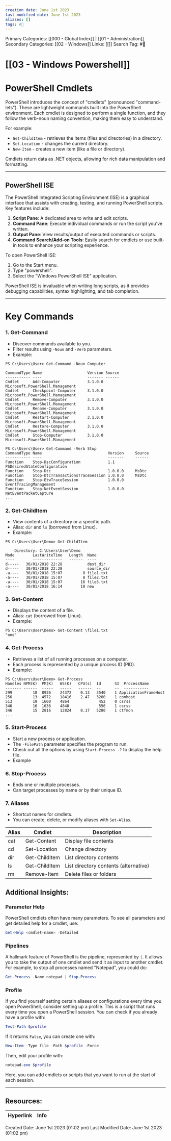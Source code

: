 ```yaml
---
creation date: June 1st 2023
last modified date: June 1st 2023
aliases: []
tags: #📖
---
```


Primary Categories: [[000 - Global Index]] | [[01 - Administration]] 
Secondary Categories: [[02 - Windows]] 
Links: [[]] 
Search Tag: #📖  

# [[03 - Windows Powershell]]  

# PowerShell Cmdlets

PowerShell introduces the concept of "cmdlets" (pronounced "command-lets"). These are lightweight commands built into the PowerShell environment. Each cmdlet is designed to perform a single function, and they follow the verb-noun naming convention, making them easy to understand.

For example:
- `Get-ChildItem` - retrieves the items (files and directories) in a directory.
- `Set-Location` - changes the current directory.
- `New-Item` - creates a new item (like a file or directory).

Cmdlets return data as .NET objects, allowing for rich data manipulation and formatting.

___
## PowerShell ISE

The PowerShell Integrated Scripting Environment (ISE) is a graphical interface that assists with creating, testing, and running PowerShell scripts. Key features include:

1. **Script Pane**: A dedicated area to write and edit scripts.
2. **Command Pane**: Execute individual commands or run the script you've written.
3. **Output Pane**: View results/output of executed commands or scripts.
4. **Command Search/Add-on Tools**: Easily search for cmdlets or use built-in tools to enhance your scripting experience.

To open PowerShell ISE:
1. Go to the Start menu.
2. Type "powershell".
3. Select the "Windows PowerShell ISE" application.

PowerShell ISE is invaluable when writing long scripts, as it provides debugging capabilities, syntax highlighting, and tab completion.

___
# Key Commands

### 1. **Get-Command**
- Discover commands available to you.
- Filter results using `-Noun` and `-Verb` parameters.
- Example:
```PS
PS C:\Users\User> Get-Command -Noun Computer

CommandType Name                    Version Source
----------- ----                    ------- ------
Cmdlet      Add-Computer            3.1.0.0 Microsoft.PowerShell.Management
Cmdlet      Checkpoint-Computer     3.1.0.0 Microsoft.PowerShell.Management
Cmdlet      Remove-Computer         3.1.0.0 Microsoft.PowerShell.Management
Cmdlet      Rename-Computer         3.1.0.0 Microsoft.PowerShell.Management
Cmdlet      Restart-Computer        3.1.0.0 Microsoft.PowerShell.Management
Cmdlet      Restore-Computer        3.1.0.0 Microsoft.PowerShell.Management
Cmdlet      Stop-Computer           3.1.0.0 Microsoft.PowerShell.Management
```

```PS
PS C:\Users\User> Get-Command -Verb Stop
CommandType Name                             Version     Source
----------- ----                             -------     ------
Function    Stop-DscConfiguration            1.1         PSDesiredStateConfiguration
Function    Stop-Dtc                         1.0.0.0     MsDtc
Function    Stop-DtcTransactionsTraceSession 1.0.0.0     MsDtc
Function    Stop-EtwTraceSession             1.0.0.0     EventTracingManagement
Function    Stop-NetEventSession             1.0.0.0     NetEventPacketCapture
...
```
### 2. **Get-ChildItem**
- View contents of a directory or a specific path.
- Alias: `dir` and `ls` (borrowed from Linux).
- Example:
```PS
PS C:\Users\User\Demo> Get-ChildItem

    Directory: C:\Users\User\Demo
Mode        LastWriteTime   Length  Name
----        -------------   ------  ----
d-----   30/01/2018 22:28           dest_dir
d-----   30/01/2018 22:28           source_dir
-a----   30/01/2018 15:07         8 file1.txt
-a----   30/01/2018 15:07         8 file2.txt
-a----   30/01/2018 15:07        16 file3.txt
-a----   30/01/2018 16:14        10 new
```
### 3. **Get-Content**
- Displays the content of a file.
- Alias: `cat` (borrowed from Linux).
- Example:
```PS
PS C:\Users\User\Demo> Get-Content \file1.txt
"one"
```
### 4. **Get-Process**
- Retrieves a list of all running processes on a computer.
- Each process is represented by a unique process ID (PID).
- Example:
```PS
PS C:\Users\User\Demo> Get-Process
Handles NPM(K)  PM(K)   WS(K)   CPU(s)  Id      SI  ProcessName
------- ------  -----   -----   ------  --      --  -----------
299         18  8936    24372    0.13   3540    1 ApplicationFrameHost
256         13  4572    18416    2.47   3280    1 conhost
513         19  1600    4864             452    0 csrss
346         16  1636    4848             556    1 csrss
346         15  2816    12824    0.17   5280    1 ctfmon
...
```
### 5. **Start-Process**
- Start a new process or application.
- The `-FilePath` parameter specifies the program to run.
- Check out all the options by using `Start-Process -?` to display the help file.
- Example
### 6. **Stop-Process**
- Ends one or multiple processes.
- Can target processes by name or by their unique ID.
### 7. **Aliases**
- Shortcut names for cmdlets.
- You can create, delete, or modify aliases with `Set-Alias`.

| Alias | Cmdlet         | Description                          |
|-------|----------------|--------------------------------------|
| cat   | Get-Content    | Display file contents                |
| cd    | Set-Location   | Change directory                     |
| dir   | Get-ChildItem  | List directory contents              |
| ls    | Get-ChildItem  | List directory contents (alternative)|
| rm    | Remove-Item    | Delete files or folders              |
## Additional Insights:

### Parameter Help

PowerShell cmdlets often have many parameters. To see all parameters and get detailed help for a cmdlet, use:

```powershell
Get-Help <cmdlet-name> -Detailed
```
### Pipelines

A hallmark feature of PowerShell is the pipeline, represented by `|`. It allows you to take the output of one cmdlet and send it as input to another cmdlet. For example, to stop all processes named "Notepad", you could do:

```powershell
Get-Process -Name notepad | Stop-Process
```
### Profile

If you find yourself setting certain aliases or configurations every time you open PowerShell, consider setting up a profile. This is a script that runs every time you open a PowerShell session. You can check if you already have a profile with:

```powershell
Test-Path $profile
```

If it returns `False`, you can create one with:

```powershell
New-Item -Type file -Path $profile -Force
```

Then, edit your profile with:

```powershell
notepad.exe $profile
```

Here, you can add cmdlets or scripts that you want to run at the start of each session.





___

## Resources:

| Hyperlink | Info |
| --------- | ---- |


Created Date: June 1st 2023 (01:02 pm) 
Last Modified Date: June 1st 2023 (01:02 pm)
